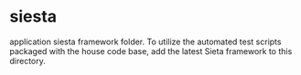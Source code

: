 siesta
=====

application siesta framework folder. To utilize the automated test scripts packaged with the house code base, add
the latest Sieta framework to this directory.
